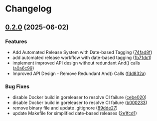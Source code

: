 # Changelog

## [0.2.0](https://github.com/RNG999/traffic-control-go/compare/v0.1.0...v0.2.0) (2025-06-02)


### Features

* Add Automated Release System with Date-based Tagging ([74fad8f](https://github.com/RNG999/traffic-control-go/commit/74fad8f00fdb247d780bde6d8a20e3765cb88fc5))
* add automated release workflow with date-based tagging ([1b71dc1](https://github.com/RNG999/traffic-control-go/commit/1b71dc1636d6067ba0500d1c6873acea1ad83d37))
* implement improved API design without redundant And() calls ([a0a6c99](https://github.com/RNG999/traffic-control-go/commit/a0a6c99def8cc2cb94388f7547439551031265ba))
* Improved API Design - Remove Redundant And() Calls ([fdd832a](https://github.com/RNG999/traffic-control-go/commit/fdd832a3c2b8377186908ee6ceca2f7f4a43ea9d))


### Bug Fixes

* disable Docker build in goreleaser to resolve CI failure ([cebe020](https://github.com/RNG999/traffic-control-go/commit/cebe020668d782a632bab36656ccd1bf1c542fe1))
* disable Docker build in goreleaser to resolve CI failure ([b000233](https://github.com/RNG999/traffic-control-go/commit/b0002332a891c60243765e95eaf25b6125b2c0a6))
* remove binary file and update .gitignore ([89dde27](https://github.com/RNG999/traffic-control-go/commit/89dde270a8796869540485c3914e0930676ba22a))
* update Makefile for simplified date-based releases ([2e1fcd1](https://github.com/RNG999/traffic-control-go/commit/2e1fcd17b25f2e03638e24218aea7f9b88942722))

